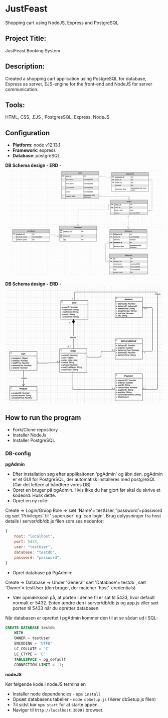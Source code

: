 # JustFeast
Shopping cart using NodeJS, Express and PostgreSQL

## Project Title: 
JustFeast Booking System

## Description: 
Created a shopping cart application using PostgreSQL for database, Express as server, EJS-engine for the front-end and NodeJS for server communication.

## Tools: 
HTML, CSS, .EJS , PostgresSQL, Express, NodeJS

## Configuration
- **Platform:** node v12.13.1
- **Framework**: express
- **Database**: postgreSQL 

**DB Schema design - ERD** -
![alt text](/public/ERD-JustFeastBooking.png)

**DB Schema design - ERD** -
![alt text](/public/Klassediagram.png)

## How to run the program


- Fork/Clone repository
- Installer NodeJs
- Installer PostgreSQL 

### DB-config
**pgAdmin**
- Efter installation søg efter applikaitonen 'pgAdmin' og åbn den. pgAdmin er et GUI  for PostgreSQL, der automatisk installeres med postgreSQL (Gør det lettere at håndtere vores DB)
- Opret en bruger på pgAdmin. Hvis ikke du har gjort før skal du skrive et kodeord. Husk dette. 
- Opret en ny rolle: 

Create => Login/Gruop Role => sæt 'Name'= testUser, 'password'=password og sæt 'Privileges' til ' superuser' og 'can login'.
Brug oplyysninger fra host details i server/db/db.js filen som ses nedenfor:

```javaScript
{
    host: "localhost",
    port: 5433,
    user: "testUser",
    database: "testdb",
    password: "password",
}
```
- Opret database på PgAdmin:

Create => Database => Under 'General' sæt 'Database'= testdb , sæt 'Owner'= testUser (den bruger, der matcher 'host'-credentials)
- Vær opmærksom på, at porten i denne fil er sat til 5433, hvor default normalt er 5432. Enten ændre den i server/db/db.js og app.js eller sæt porten til 5433 når du opretter databasen.

Når databasen er oprettet i pgAdmin kommer den til at se sådan ud i SQL:

```SQL
CREATE DATABASE testdb
    WITH
    OWNER = testUser
    ENCODING = 'UTF8'
    LC_COLLATE = 'C'
    LC_CTYPE = 'C'
    TABLESPACE = pg_default
    CONNECTION LIMIT = -1;
   ```

**nodeJS**

Kør følgende kode i nodeJS terminalen
- Installer node dependencies - `npm install`
- Opsæt databasens tabeller - `node dbSetup.js` (Kører dbSetup.js filen)
- Til sidst kør `npm start` for at starte appen.
- Naviger til `http://localhost:3000` i browser.


